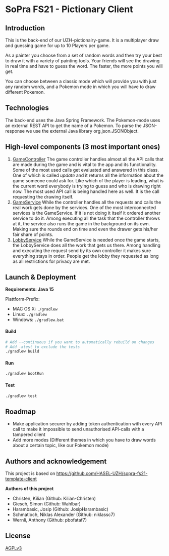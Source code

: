 # SoPra FS21 - Pictionary Client

## Introduction
This is the back-end of our UZH-pictionairy-game.
It is a multiplayer draw and guessing game for up to 10 Players per game.

As a painter you choose from a set of random words and then try your best to
draw it with a variety of painting tools. Your friends will see the drawing in
real time and have to guess the word. The faster, the more points you will get.

You can choose between a classic mode which will provide you with just any random
words, and a Pokemon mode in which you will have to draw different Pokemon.

## Technologies

The back-end uses the Java Spring Framework.
The Pokemon-mode uses an external REST API to get the name of a Pokemon. To
parse the JSON-response we use the external Java library org.json.JSONObject.

## High-level components (3 most important ones)

1. [GameController](src/ch/uzh/ifi/hase/soprafs21/controller/GameController.java) The game controller handles almost
   all the API calls that are made during the game and is vital to the app and its functionality. Some of the most used
   calls get evaluated and answered in this class. One of which is called *update* and it returns all the information
   about the game someone could ask for. Like which of the player is leading, what is the current word everybody is
   trying to guess and who is drawing right now. The most used API call is being handled here as well. It is the call
   requesting the drawing itself.
2. [GameService](src/ch/uzh/ifi/hase/soprafs21/service/GameService.java)
   While the controller handles all the requests and calls the real work gets done by the services. One of the most
   interconnected services is the GameService. If it is not doing it itself it ordered another service to do it. Among
   executing all the task that the controller throws at it, the service also runs the game in the background on its own.
   Making sure the rounds end on time and even the drawer gets his/her fair share of points.
3. [LobbyService](src/ch/uzh/ifi/hase/soprafs21/service/LobbyService.java) While the GameService is needed once the game
   starts, the LobbyService does all the work that gets us there. Among handling and executing the request send by its
   own controller it makes sure everything stays in order. People get the lobby they requested as long as all
   restrictions for privacy are met.

## Launch & Deployment

**Requirements: Java 15**

Plattform-Prefix:

-   MAC OS X: `./gradlew`
-   Linux: `./gradlew`
-   Windows: `./gradlew.bat`

#### Build

```bash
# Add --continuous if you want to automatically rebuild on changes
# Add -xtest to exclude the tests
./gradlew build
```

#### Run

```bash
./gradlew bootRun
```

#### Test

```bash
./gradlew test
```

## Roadmap

* Make application securer by adding token authentication with every API call
to make it impossible to send unauthorised API-calls with a tampered client
* Add more modes (Different themes in which you have to draw words about a
certain topic, like our Pokemon mode)

## Authors and acknowledgement

This project is based on https://github.com/HASEL-UZH/sopra-fs21-template-client

**Authors of this project**

* Christen, Kilian (Github: Kilian-Christen)
* Giesch, Simon (Github: Wahlbar)
* Harambasic, Josip (Github: JosipHarambasic)
* Schmatloch, Niklas Alexander (Github: niklassc7)
* Wernli, Anthony (Github: pbofataf7)

## License

[AGPLv3](LICENSE)
